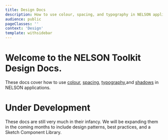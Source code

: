 ```yaml
---
title: Design Docs
description: How to use colour, spacing, and typography in NELSON applications.
audience: public
pageClasses: ''
context: 'Design'
template: withsidebar
---
```


# Welcome to the NELSON Toolkit Design Docs.

These docs cover how to use [colour](/design/colour), [spacing](/design/spacing), [typography](/design/typography),and [shadows](/design/shadows) in NELSON applications.

<note-block>

# Under Development

These docs are still very much in their infancy. We will be expanding them in the coming months to include design patterns, best practices, and a Sketch Component Library.

</note-block>